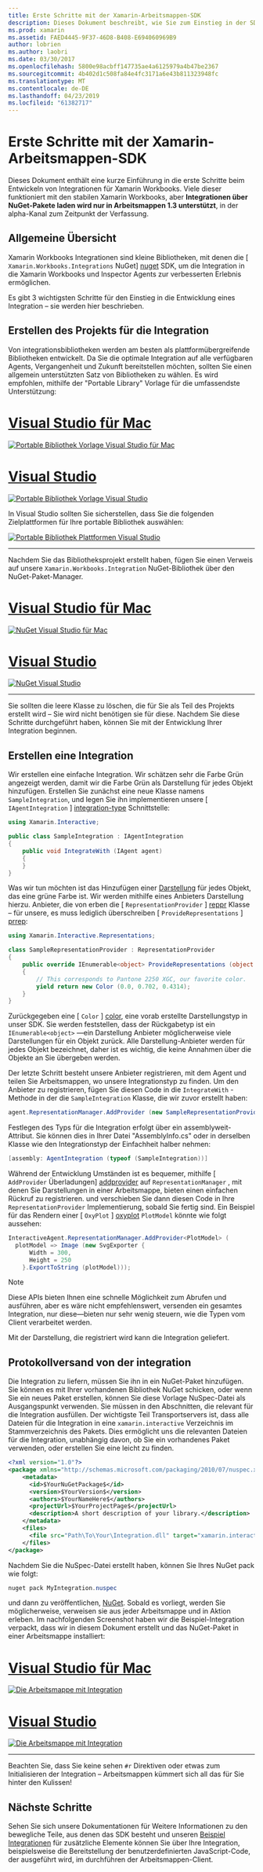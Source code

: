 ```yaml
---
title: Erste Schritte mit der Xamarin-Arbeitsmappen-SDK
description: Dieses Dokument beschreibt, wie Sie zum Einstieg in der SDK Xamarin-Arbeitsmappen, die zum Entwickeln von Integrationen für Xamarin Workbooks verwendet werden kann.
ms.prod: xamarin
ms.assetid: FAED4445-9F37-46D8-B408-E694060969B9
author: lobrien
ms.author: laobri
ms.date: 03/30/2017
ms.openlocfilehash: 5800e98acbff147735ae4a6125979a4b47be2367
ms.sourcegitcommit: 4b402d1c508fa84e4fc3171a6e43b811323948fc
ms.translationtype: MT
ms.contentlocale: de-DE
ms.lasthandoff: 04/23/2019
ms.locfileid: "61382717"
---
```

# <a name="getting-started-with-the-xamarin-workbooks-sdk"></a>Erste Schritte mit der Xamarin-Arbeitsmappen-SDK

Dieses Dokument enthält eine kurze Einführung in die erste Schritte beim Entwickeln von Integrationen für Xamarin Workbooks. Viele dieser funktioniert mit den stabilen Xamarin Workbooks, aber **Integrationen über NuGet-Pakete laden wird nur in Arbeitsmappen 1.3 unterstützt**, in der alpha-Kanal zum Zeitpunkt der Verfassung.

## <a name="general-overview"></a>Allgemeine Übersicht

Xamarin Workbooks Integrationen sind kleine Bibliotheken, mit denen die [ `Xamarin.Workbooks.Integrations` NuGet] [ nuget] SDK, um die Integration in die Xamarin Workbooks und Inspector Agents zur verbesserten Erlebnis ermöglichen.

Es gibt 3 wichtigsten Schritte für den Einstieg in die Entwicklung eines Integration – sie werden hier beschrieben.

## <a name="creating-the-integration-project"></a>Erstellen des Projekts für die Integration

Von integrationsbibliotheken werden am besten als plattformübergreifende Bibliotheken entwickelt. Da Sie die optimale Integration auf alle verfügbaren Agents, Vergangenheit und Zukunft bereitstellen möchten, sollten Sie einen allgemein unterstützten Satz von Bibliotheken zu wählen. Es wird empfohlen, mithilfe der "Portable Library" Vorlage für die umfassendste Unterstützung:

# <a name="visual-studio-for-mactabmacos"></a>[Visual Studio für Mac](#tab/macos)

[![Portable Bibliothek Vorlage Visual Studio für Mac](images/xamarin-studio-pcl.png)](images/xamarin-studio-pcl.png#lightbox)

# <a name="visual-studiotabwindows"></a>[Visual Studio](#tab/windows)

[![Portable Bibliothek Vorlage Visual Studio](images/visual-studio-pcl.png)](images/visual-studio-pcl.png#lightbox)

In Visual Studio sollten Sie sicherstellen, dass Sie die folgenden Zielplattformen für Ihre portable Bibliothek auswählen:

[![Portable Bibliothek Plattformen Visual Studio](images/visual-studio-pcl-platforms.png)](images/visual-studio-pcl-platforms.png#lightbox)

-----

Nachdem Sie das Bibliotheksprojekt erstellt haben, fügen Sie einen Verweis auf unsere `Xamarin.Workbooks.Integration` NuGet-Bibliothek über den NuGet-Paket-Manager.

# <a name="visual-studio-for-mactabmacos"></a>[Visual Studio für Mac](#tab/macos)

[![NuGet Visual Studio für Mac](images/xamarin-studio-nuget.png)](images/xamarin-studio-nuget.png#lightbox)

# <a name="visual-studiotabwindows"></a>[Visual Studio](#tab/windows)

[![NuGet Visual Studio](images/visual-studio-nuget.png)](images/visual-studio-nuget.png#lightbox)

-----

Sie sollten die leere Klasse zu löschen, die für Sie als Teil des Projekts erstellt wird – Sie wird nicht benötigen sie für diese. Nachdem Sie diese Schritte durchgeführt haben, können Sie mit der Entwicklung Ihrer Integration beginnen.

## <a name="building-an-integration"></a>Erstellen eine Integration

Wir erstellen eine einfache Integration. Wir schätzen sehr die Farbe Grün angezeigt werden, damit wir die Farbe Grün als Darstellung für jedes Objekt hinzufügen. Erstellen Sie zunächst eine neue Klasse namens `SampleIntegration`, und legen Sie ihn implementieren unsere [ `IAgentIntegration` ] [ integration-type] Schnittstelle:

```csharp
using Xamarin.Interactive;

public class SampleIntegration : IAgentIntegration
{
    public void IntegrateWith (IAgent agent)
    {
    }
}
```

Was wir tun möchten ist das Hinzufügen einer [Darstellung](~/tools/workbooks/sdk/representations.md) für jedes Objekt, das eine grüne Farbe ist. Wir werden mithilfe eines Anbieters Darstellung hierzu. Anbieter, die von erben die [ `RepresentationProvider` ] [ reppr] Klasse – für unsere, es muss lediglich überschreiben [ `ProvideRepresentations` ] [ prrep]:

```csharp
using Xamarin.Interactive.Representations;

class SampleRepresentationProvider : RepresentationProvider
{
    public override IEnumerable<object> ProvideRepresentations (object obj)
    {
        // This corresponds to Pantone 2250 XGC, our favorite color.
        yield return new Color (0.0, 0.702, 0.4314);
    }
}
```

Zurückgegeben eine [ `Color` ] [ color], eine vorab erstellte Darstellungstyp in unser SDK.
Sie werden feststellen, dass der Rückgabetyp ist ein `IEnumerable<object>` &mdash;ein Darstellung Anbieter möglicherweise viele Darstellungen für ein Objekt zurück. Alle Darstellung-Anbieter werden für jedes Objekt bezeichnet, daher ist es wichtig, die keine Annahmen über die Objekte an Sie übergeben werden.

Der letzte Schritt besteht unsere Anbieter registrieren, mit dem Agent und teilen Sie Arbeitsmappen, wo unsere Integrationstyp zu finden. Um den Anbieter zu registrieren, fügen Sie diesen Code in die `IntegrateWith` -Methode in der die `SampleIntegration` Klasse, die wir zuvor erstellt haben:

```csharp
agent.RepresentationManager.AddProvider (new SampleRepresentationProvider ());
```

Festlegen des Typs für die Integration erfolgt über ein assemblyweit-Attribut. Sie können dies in Ihrer Datei "AssemblyInfo.cs" oder in derselben Klasse wie den Integrationstyp der Einfachheit halber nehmen:

```csharp
[assembly: AgentIntegration (typeof (SampleIntegration))]
````

Während der Entwicklung Umständen ist es bequemer, mithilfe [ `AddProvider` Überladungen] [ addprovider] auf `RepresentationManager` , mit denen Sie Darstellungen in einer Arbeitsmappe, bieten einen einfachen Rückruf zu registrieren. und verschieben Sie dann diesen Code in Ihre `RepresentationProvider` Implementierung, sobald Sie fertig sind. Ein Beispiel für das Rendern einer [ `OxyPlot` ] [ oxyplot] `PlotModel` könnte wie folgt aussehen:

```csharp
InteractiveAgent.RepresentationManager.AddProvider<PlotModel> (
  plotModel => Image (new SvgExporter {
      Width = 300,
      Height = 250
    }.ExportToString (plotModel)));
```

> [!NOTE]
> Diese APIs bieten Ihnen eine schnelle Möglichkeit zum Abrufen und ausführen, aber es wäre nicht empfehlenswert, versenden ein gesamtes Integration, nur diese&mdash;bieten nur sehr wenig steuern, wie die Typen vom Client verarbeitet werden.

Mit der Darstellung, die registriert wird kann die Integration geliefert.

## <a name="shipping-your-integration"></a>Protokollversand von der integration

Die Integration zu liefern, müssen Sie ihn in ein NuGet-Paket hinzufügen.
Sie können es mit Ihrer vorhandenen Bibliothek NuGet schicken, oder wenn Sie ein neues Paket erstellen, können Sie diese Vorlage NuSpec-Datei als Ausgangspunkt verwenden.
Sie müssen in den Abschnitten, die relevant für die Integration ausfüllen. Der wichtigste Teil Transportservers ist, dass alle Dateien für die Integration in eine `xamarin.interactive` Verzeichnis im Stammverzeichnis des Pakets. Dies ermöglicht uns die relevanten Dateien für die Integration, unabhängig davon, ob Sie ein vorhandenes Paket verwenden, oder erstellen Sie eine leicht zu finden.

```xml
<?xml version="1.0"?>
<package xmlns="http://schemas.microsoft.com/packaging/2010/07/nuspec.xsd">
    <metadata>
      <id>$YourNuGetPackage$</id>
      <version>$YourVersion$</version>
      <authors>$YourNameHere$</authors>
      <projectUrl>$YourProjectPage$</projectUrl>
      <description>A short description of your library.</description>
    </metadata>
    <files>
      <file src="Path\To\Your\Integration.dll" target="xamarin.interactive" />
    </files>
</package>
```

Nachdem Sie die NuSpec-Datei erstellt haben, können Sie Ihres NuGet pack wie folgt:

```csharp
nuget pack MyIntegration.nuspec
```

und dann zu veröffentlichen, [NuGet][nugetorg]. Sobald es vorliegt, werden Sie möglicherweise, verweisen sie aus jeder Arbeitsmappe und in Aktion erleben. Im nachfolgenden Screenshot haben wir die Beispiel-Integration verpackt, dass wir in diesem Dokument erstellt und das NuGet-Paket in einer Arbeitsmappe installiert:

# <a name="visual-studio-for-mactabmacos"></a>[Visual Studio für Mac](#tab/macos)

[![Die Arbeitsmappe mit Integration](images/mac-workbooks-integrated.png)](images/mac-workbooks-integrated.png#lightbox)

# <a name="visual-studiotabwindows"></a>[Visual Studio](#tab/windows)

[![Die Arbeitsmappe mit Integration](images/windows-workbooks-integrated.png)](images/windows-workbooks-integrated.png#lightbox)

-----

Beachten Sie, dass Sie keine sehen `#r` Direktiven oder etwas zum Initialisieren der Integration – Arbeitsmappen kümmert sich all das für Sie hinter den Kulissen!

## <a name="next-steps"></a>Nächste Schritte

Sehen Sie sich unsere Dokumentationen für Weitere Informationen zu den bewegliche Teile, aus denen das SDK besteht und unseren [Beispiel Integrationen](~/tools/workbooks/samples/index.md) für zusätzliche Elemente können Sie über Ihre Integration, beispielsweise die Bereitstellung der benutzerdefinierten JavaScript-Code, der ausgeführt wird, im durchführen der Arbeitsmappen-Client.

[integration-type]: https://developer.xamarin.com/api/type/Xamarin.Interactive.IAgentIntegration/
[repman-api]: https://developer.xamarin.com/api/type/Xamarin.Interactive.Representations.IRepresentationManager/
[color]: https://developer.xamarin.com/api/type/Xamarin.Interactive.Representations.Color/
[xir]: https://developer.xamarin.com/api/namespace/Xamarin.Interactive.Representations/
[reppr]: https://developer.xamarin.com/api/type/Xamarin.Interactive.Representations.RepresentationProvider/
[prrep]: https://developer.xamarin.com/api/member/Xamarin.Interactive.Representations.RepresentationProvider.ProvideRepresentations/p/System.Object/
[nugetorg]: https://nuget.org
[nuget]: https://nuget.org/packages/Xamarin.Workbooks.Integration
[addprovider]: https://developer.xamarin.com/api/member/Xamarin.Interactive.Representations.IRepresentationManager.AddProvider/
[oxyplot]: http://www.oxyplot.org/
